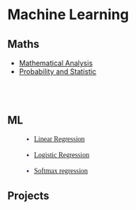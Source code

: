 <h1 face = "Times New Roma" color='#3f134f'> Machine Learning </h1>   

<h2>Maths</h2>
   <ul size="2">
             <li><a  href='#reg'>Mathematical Analysis</a> </li>    
             <li><a  href='/notebooks/Math/Probability and Statistic/'>Probability and Statistic</a> </li>
   </ul>  

<br> <br>
<h2>ML</h2>
  <font   face = "Times New Roma" color='#3f134f' > 
    <ul size="4" style="margin-left: 30px">
      <li><a href='/notebooks/ML/Linear%20Regression'>Linear Regression</a></li>
      <br>   
      <li><a href='/notebooks/ML/Logistic%20Regression'>Logistic Regression</a></li>
      <br>
      <li><a href='/notebooks/ML/Softmax%20Regression'>Softmax regression</a></li>
   </ul> 
 </font>

<h2>Projects</h2>
